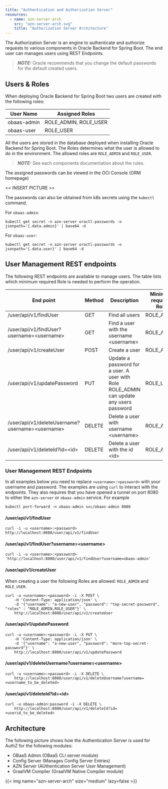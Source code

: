 ```yaml
---
title: "Authentication and Authorization Server"
resources:
  - name: azn-server-arch
    src: "azn-server-arch.svg"
    title: "Authorization Server Architecture"
---
```


The Authorization Server is an engine to authenticate and authorize requests to various components in Oracle Backend for Spring Boot. The end user can manages users using REST Endpoints.

> **_NOTE:_** Oracle recommends that you change the default passwords for the default created users.

## Users & Roles

When deploying Oracle Backend for Spring Boot two users are created with the following roles:

| User Name     | Assigned Roles        |
|---------------|-----------------------|
| obaas-admin   | ROLE_ADMIN, ROLE_USER |
| obaas-user    | ROLE_USER             |

All the users are stored in the database deployed when installing Oracle Backend for Spring Boot. The Roles determines what the user is allowed to do in the environment. The allowed roles are `ROLE_ADMIN` and `ROLE_USER`.

> **_NOTE:_** See each components documentation about the rules.

The assigned passwords can be viewed in the OCI Console (ORM homepage)

<< INSERT PICTURE >>

The passwords can also be obtained from k8s secrets using the `kubectl` command.

For `obaas-admin`:

```shell
kubectl get secret -n azn-server oractl-passwords -o jsonpath='{.data.admin}' | base64 -d
```

For `obaas-user`:

```shell
kubectl get secret -n azn-server oractl-passwords -o jsonpath='{.data.user}' | base64 -d
```

## User Management REST endpoints

The following REST endpoints are available to manage users. The table lists which minimum required Role is needed to perform the operation.

| End point                                         | Method | Description                                     | Minimum required Role |
|---------------------------------------------------|--------|-------------------------------------------------|-----------------------|
| /user/api/v1/findUser                             | GET    | Find all users                                  | ROLE_ADMIN            |
| /user/api/v1/findUser?username=\<username\>       | GET    | Find a user with the username \<username\>      | ROLE_ADMIN            |
| /user/api/v1/createUser                           | POST   | Create a user                                   | ROLE_ADMIN            |
| /user/api/v1/updatePassword                       | PUT    | Update a password for a user. A user with<br>Role ROLE_ADMIN can update any users password | ROLE_USER |
| /user/api/v1/deleteUsername?username=\<username\> | DELETE | Delete a user with username \<username\>        | ROLE_ADMIN            |
| /user/api/v1/deleteId?id=\<id\>                   | DELETE | Delete a user with the id \<id\>                | ROLE_ADMIN            |

### User Management REST Endpoints

In all examples below you need to replace `<username>:<password>` with your username and password. The examples are using `curl` to interact with the endpoints. They also requires that you have opened a tunnel on port 8080 to either the `azn-server` or `obaas-admin` service. For example

```shell
kubectl port-forward -n obaas-admin svc/obaas-admin 8080
```

#### /user/api/v1/findUser

```shell
curl -i -u <username>:<password> http://localhost:8080/user/api/v1/findUser
```

#### /user/api/v1/findUser?username=\<username\>

```shell
curl -i -u <username>:<password> 'http://localhost:8080/user/api/v1/findUser?username=obaas-admin'
```

#### /user/api/v1/createUser

When creating a user the following Roles are allowed: `ROLE_ADMIN` and `ROLE_USER`.

```shell
curl -u <username>:<password> -i -X POST \
    -H 'Content-Type: application/json' \
    -d '{"username": "a-new-user", "password": "top-secret-password", "roles" : "ROLE_ADMIN,ROLE_USER"}' \
    http://localhost:8080/user/api/v1/createUser
```

#### /user/api/v1/updatePassword

```shell
curl -u <username>:<password> -i -X PUT \
    -H 'Content-Type: application/json' \
    -d '{"username": "a-new-user", "password": "more-top-secret-password"}' \
    http://localhost:8080/user/api/v1/updatePassword
```

#### /user/api/v1/deleteUsername?username=\<username\>

```shell
curl -u <username>:<password> -i -X DELETE \ 
    http://localhost:8080/user/api/v1/deleteUsername?username=<username_to_be_deleted>
```

#### /user/api/v1/deleteId?id=\<id\>

```shell
curl -u obaas-admin:password -i -X DELETE \
    http://localhost:8080/user/api/v1/deleteId?id=<userid_to_be_deleted>
```

## Architecture

The following picture shows how the Authentication Server is used for AuthZ for the following modules:

- OBaaS Admin (OBaaS CLI server module)
- Config Server (Manages Config Server Entries)
- AZN Server (AUthentication Server User Management)
- GraalVM Compiler (GraalVM Native Compiler module)

<!-- spellchecker-disable -->
{{< img name="azn-server-arch" size="medium" lazy=false >}}
<!-- spellchecker-enable -->
